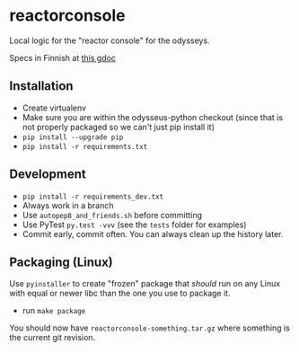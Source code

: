 # reactorconsole

Local logic for the "reactor console" for the odysseys.

Specs in Finnish at [this gdoc][gdoc]

[gdoc]: https://docs.google.com/document/d/1zdeoUQ3YgztciU4yB1AYPC0FBCUCMWxsuXX7z59Or_U/edit#

## Installation

  - Create virtualenv
  - Make sure you are within the odysseus-python checkout (since that is not properly packaged so we can't just pip install it)
  - `pip install --upgrade pip`
  - `pip install -r requirements.txt`

## Development

  - `pip install -r requirements_dev.txt`
  - Always work in a branch
  - Use `autopep8_and_friends.sh` before committing
  - Use PyTest `py.test -vvv` (see the `tests` folder for examples)
  - Commit early, commit often. You can always clean up the history later.

## Packaging (Linux)

Use `pyinstaller` to create "frozen" package that *should* run on any Linux
with equal or newer libc than the one you use to package it.

  - run `make package`

You should now have `reactorconsole-something.tar.gz` where something is the
current git revision.
